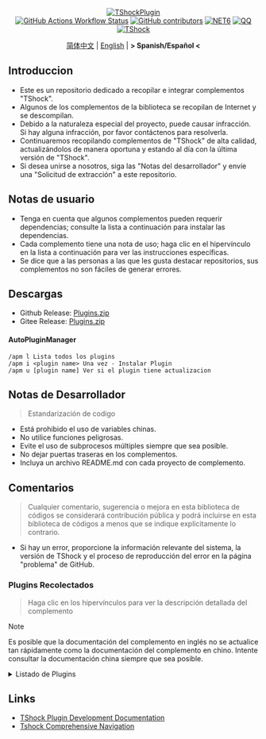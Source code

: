 <div align="center">
  
[![TShockPlugin](https://socialify.git.ci/UnrealMultiple/TShockPlugin/image?description=1&descriptionEditable=A%20TShock%20Chinese%20Plugin%20Collection%20Repository&forks=1&issues=1&language=1&logo=https%3A%2F%2Fgithub.com%2FUnrealMultiple%2FTShockPlugin%2Fblob%2Fmaster%2Ficon.png%3Fraw%3Dtrue&name=1&pattern=Circuit%20Board&pulls=1&stargazers=1&theme=Auto)](https://github.com/UnrealMultiple/TShockPlugin)  
[![GitHub Actions Workflow Status](https://img.shields.io/github/actions/workflow/status/UnrealMultiple/TShockPlugin/.github%2Fworkflows%2Fbuild.yml)](https://github.com/UnrealMultiple/TShockPlugin/actions)
[![GitHub contributors](https://img.shields.io/github/contributors/UnrealMultiple/TShockPlugin?style=flat)](https://github.com/UnrealMultiple/TShockPlugin/graphs/contributors)
[![NET6](https://img.shields.io/badge/Core-%20.NET_6-blue)](https://dotnet.microsoft.com/zh-cn/)
[![QQ](https://img.shields.io/badge/QQ-EB1923?logo=tencent-qq&logoColor=white)](https://qm.qq.com/cgi-bin/qm/qr?k=54tOesIU5g13yVBNFIuMBQ6AzjgE6f0m&jump_from=webapi&authKey=6jzafzJEqQGzq7b2mAHBw+Ws5uOdl83iIu7CvFmrfm/Xxbo2kNHKSNXJvDGYxhSW)
[![TShock](https://img.shields.io/badge/TShock5.2.0-2B579A.svg?&logo=TShock&logoColor=white)](https://github.com/Pryaxis/TShock)

[简体中文](README.md) | [English](README.en-US.md) | **&gt; Spanish/Español &lt;**

</div>

## Introduccion
- Este es un repositorio dedicado a recopilar e integrar complementos "TShock".
- Algunos de los complementos de la biblioteca se recopilan de Internet y se descompilan.
- Debido a la naturaleza especial del proyecto, puede causar infracción. Si hay alguna infracción, por favor contáctenos para resolverla.
- Continuaremos recopilando complementos de "TShock" de alta calidad, actualizándolos de manera oportuna y estando al día con la última versión de "TShock".
- Si desea unirse a nosotros, siga las "Notas del desarrollador" y envíe una "Solicitud de extracción" a este repositorio.


## Notas de usuario

- Tenga en cuenta que algunos complementos pueden requerir dependencias; consulte la lista a continuación para instalar las dependencias.
- Cada complemento tiene una nota de uso; haga clic en el hipervínculo en la lista a continuación para ver las instrucciones específicas.
- Se dice que a las personas a las que les gusta destacar repositorios, sus complementos no son fáciles de generar errores.

## Descargas

- Github Release: [Plugins.zip](https://github.com/UnrealMultiple/TShockPlugin/releases/download/V1.0.0.0/Plugins.zip)
- Gitee Release: [Plugins.zip](https://gitee.com/kksjsj/TShockPlugin/releases/download/V1.0.0.0/Plugins.zip)

#### AutoPluginManager
    /apm l Lista todos los plugins
    /apm i <plugin name> Una vez - Instalar Plugin
    /apm u [plugin name] Ver si el plugin tiene actualizacion

## Notas de Desarrollador

> Estandarización de codigo

- Está prohibido el uso de variables chinas.
- No utilice funciones peligrosas.
- Evite el uso de subprocesos múltiples siempre que sea posible.
- No dejar puertas traseras en los complementos.
- Incluya un archivo README.md con cada proyecto de complemento.

## Comentarios

> Cualquier comentario, sugerencia o mejora en esta biblioteca de códigos se considerará contribución pública y podrá incluirse en esta biblioteca de códigos a menos que se indique explícitamente lo contrario.

- Si hay un error, proporcione la información relevante del sistema, la versión de TShock y el proceso de reproducción del error en la página "problema" de GitHub.

### Plugins Recolectados

> Haga clic en los hipervínculos para ver la descripción detallada del complemento

> [!NOTE]
> Es posible que la documentación del complemento en inglés no se actualice tan rápidamente como la documentación del complemento en chino.
> Intente consultar la documentación china siempre que sea posible.

<Details>
<Summary>Listado de Plugins</Summary>

| Nombre del plugin | Disponible en Español | Descripcion del Plugin  | Dependencias |
| :-: | :-: | :-: | :-: |
| [AdditionalPylons](./src/AdditionalPylons/README.md) | No | Colocar más pilones | [LazyAPI](./src/LazyAPI/README.md) |
| [AnnouncementBoxPlus](./src/AnnouncementBoxPlus/README.md) | No | Mejora la funcionalidad de la caja de anuncios | [LazyAPI](./src/LazyAPI/README.md) |
| [AutoAirItem](./src/AutoAirItem/README.md) | No | Botes de basura automáticos | [LazyAPI](./src/LazyAPI/README.md) |
| [AutoBroadcast](./src/AutoBroadcast/README.md) | No | Transmisión automática | [LazyAPI](./src/LazyAPI/README.md) |
| [AutoClear](./src/AutoClear/README.md) | No | Limpieza automática inteligente | [LazyAPI](./src/LazyAPI/README.md) |
| [AutoFish](./src/AutoFish/README.md) | No | Pesca automática | [LazyAPI](./src/LazyAPI/README.md) |
| [AutoPluginManager](./src/AutoPluginManager/README.es-ES.md) | Si | Actualice los complementos automáticamente con una sola tecla |  |
| [AutoReset](./src/AutoReset/README.md) | No | Reinicio completamente automático | [LazyAPI](./src/LazyAPI/README.md) |
| [AutoStoreItems](./src/AutoStoreItems/README.md) | No | Almacenamiento automático | [LazyAPI](./src/LazyAPI/README.md) |
| [AutoTeam](./src/AutoTeam/README.md) | No | Formación automática de equipos | [LazyAPI](./src/LazyAPI/README.md) |
| [Back](./src/Back/README.md) | No | Regresar al punto de muerte | [LazyAPI](./src/LazyAPI/README.md) |
| [BagPing](./src/BagPing/README.md) | No | Marcar las bolsas de tesoro en el mapa |  |
| [BanNpc](./src/BanNpc/README.md) | No | Previene la generación de monstruos | [LazyAPI](./src/LazyAPI/README.md) |
| [BedSet](./src/BedSet/README.md) | No | Establecer y registrar puntos de resurrección | [LazyAPI](./src/LazyAPI/README.md) |
| [BetterWhitelist](./src/BetterWhitelist/README.md) | No | Plugin de lista blanca | [LazyAPI](./src/LazyAPI/README.md) |
| [BridgeBuilder](./src/BridgeBuilder/README.md) | No | Construcción rápida de puentes | [LazyAPI](./src/LazyAPI/README.md) |
| [BuildMaster](./src/BuildMaster/README.md) | No | Modo Maestro Constructor para el Mini Juego Red Bean | [MiniGamesAPI](./src/MiniGamesAPI/README.md) |
| [CaiBot](./src/CaiBot/README.md) | No | Plugin adaptador CaiBot (Only support QQ) |  |
| [CaiCustomEmojiCommand](./src/CaiCustomEmojiCommand/README.md) | No | Comando de emoji personalizado | [LazyAPI](./src/LazyAPI/README.md) |
| [CaiLib](./src/CaiLib/README.md) | No | Biblioteca de precarga de Cai | [SixLabors.ImageSharp]() |
| [CaiPacketDebug](./src/CaiPacketDebug/README.md) | No | Herramienta de depuración de paquetes Cai | [LazyAPI](./src/LazyAPI/README.md) [TrProtocol]() |
| [CaiRewardChest](./src/CaiRewardChest/README.md) | No | Convierte cofres generados naturalmente en cofres de recompensa que todos pueden reclamar una vez | [linq2db]() [LazyAPI](./src/LazyAPI/README.md) |
| [CGive](./src/CGive/README.md) | No | Comandos fuera de línea |  |
| [Challenger](./src/Challenger/README.md) | Si | Modo Challenger |  |
| [Chameleon](./src/Chameleon/README.md) | No | Inicia sesión antes de entrar al servidor | [LazyAPI](./src/LazyAPI/README.md) |
| [ChattyBridge](./src/ChattyBridge/README.md) | No | Usado para el chat entre servidores | [LazyAPI](./src/LazyAPI/README.md) |
| [ChestRestore](./src/ChestRestore/README.md) | No | Objetos infinitos en servidores de recursos |  |
| [Chireiden.TShock.Omni](https://github.com/sgkoishi/yaaiomni/blob/master/README.md) | No | Otro plugin misceláneo para TShock - la parte central |  |
| [Chireiden.TShock.Omni.Misc](https://github.com/sgkoishi/yaaiomni/blob/master/README.md) | No | Otro plugin misceláneo para TShock - la parte miscelánea | [Chireiden.TShock.Omni](https://github.com/sgkoishi/yaaiomni/blob/master/README.md) |
| [CNPCShop](./src/CNPCShop/README.md) | No | Tienda personalizada de NPC |  |
| [ConsoleSql](./src/ConsoleSql/README.md) | No | Ejecutar sentencias SQL en la consola |  |
| [ConvertWorld](./src/ConvertWorld/README.md) | No | Convertir objetos del mundo al derrotar monstruos |  |
| [CreateSpawn](./src/CreateSpawn/README.md) | No | Generación de puntos de aparición | [LazyAPI](./src/LazyAPI/README.md) |
| [CriticalHit](./src/CriticalHit/README.md) | No | Indicación de golpe crítico |  |
| [Crossplay](https://github.com/UnrealMultiple/Crossplay/blob/main/README.md) | No | Permite el juego multiplataforma |  |
| [CustomMonster](./src/CustomMonster/README.md) | No | Personalizar, modificar y generar monstruos y jefes  |  |
| [DamageRuleLoot](./src/DamageRuleLoot/README.md) | No | Determinar la bolsa de tesoro caída basada en la relación de daño y transferir el cálculo de daño |  |
| [DamageStatistic](./src/DamageStatistic/README.md) | No | Mostrar el daño causado por cada jugador después de cada pelea de jefe |  |
| [DataSync](./src/DataSync/README.md) | No | Sincronización de progreso |  |
| [DeathDrop](./src/DeathDrop/README.md) | No | Botín aleatorio y personalizado al morir un monstruo |  |
| [DisableMonsLoot](./src/DisableMonsLoot/README.md) | No | Prohibir el botín de monstruos |  |
| [DonotFuck](./src/DonotFuck/README.md) | No | Prevenir groserías | [LazyAPI](./src/LazyAPI/README.md) |
| [DTEntryBlock](./src/DTEntryBlock/README.md) | No | Prevenir la entrada a mazmorras o templos |  |
| [DumpTerrariaID](./src/DumpTerrariaID/README.md) | No | Volcar las ID de Terraria |  |
| [DwTP](./src/DwTP/README.md) | No | Teletransportación por posicionamiento |  |
| [Economics.Deal](./src/Economics.Deal/README.md) | No | Plugin de comercio | [EconomicsAPI](./src/EconomicsAPI/README.md) |
| [Economics.NPC](./src/Economics.NPC/README.md) | No | Recompensas personalizadas de monstruos | [EconomicsAPI](./src/EconomicsAPI/README.md) |
| [Economics.Projectile](./src/Economics.Projectile/README.md) | No | Proyectiles personalizados | [EconomicsAPI](./src/EconomicsAPI/README.md) [Economics.RPG](./src/Economics.RPG/README.md) |
| [Economics.Regain](./src/Economics.Regain/README.md) | No | Reciclaje de objetos | [EconomicsAPI](./src/EconomicsAPI/README.md) |
| [Economics.RPG](./src/Economics.RPG/README.md) | No | Plugin RPG | [EconomicsAPI](./src/EconomicsAPI/README.md) |
| [Economics.Shop](./src/Economics.Shop/README.md) | No | Plugin de tienda | [EconomicsAPI](./src/EconomicsAPI/README.md) [Economics.RPG](./src/Economics.RPG/README.md) |
| [Economics.Skill](./src/Economics.Skill/README.md) | No | Plugin de habilidades | [EconomicsAPI](./src/EconomicsAPI/README.md) [Jint]() [Economics.RPG](./src/Economics.RPG/README.md) |
| [Economics.Task](./src/Economics.Task/README.md) | No | Plugin de tareas | [EconomicsAPI](./src/EconomicsAPI/README.md) [Economics.RPG](./src/Economics.RPG/README.md) |
| [Economics.WeaponPlus](./src/Economics.WeaponPlus/README.md) | No | Mejora de armas | [EconomicsAPI](./src/EconomicsAPI/README.md) |
| [EconomicsAPI](./src/EconomicsAPI/README.md) | No | Plugin económico |  |
| [EndureBoost](./src/EndureBoost/README.md) | No | Otorga un buff específico cuando el jugador tiene una cantidad determinada de objetos |  |
| [EssentialsPlus](./src/EssentialsPlus/README.es-ES.md) | Si | Comandos de gestión adicionales |  |
| [Ezperm](./src/Ezperm/README.md) | No | Cambio por lotes de permisos |  |
| [FishShop](https://github.com/UnrealMultiple/TShockFishShop/blob/master/README.md) | No | Tienda de peces |  |
| [GenerateMap](./src/GenerateMap/README.md) | No | Generar imágenes de mapas | [CaiLib](./src/CaiLib/README.md) |
| [GolfRewards](./src/GolfRewards/README.md) | No | Recompensas de golf |  |
| [GoodNight](./src/GoodNight/README.md) | No | Toque de queda |  |
| [HardPlayerDrop](./src/HardPlayerDrop/README.md) | No | Los jugadores en modo Hardcore sueltan corazones de vida al morir |  |
| [HelpPlus](./src/HelpPlus/README.md) | No | Corrige y mejora el comando de ayuda |  |
| [History](./src/History/README.md) | No | Registra un historial en formato de tabla |  |
| [HouseRegion](./src/HouseRegion/README.md) | No | Plugin de reclamación de tierras |  |
| [Invincibility](./src/Invincibility/README.md) | No | Invencibilidad limitada en el tiempo |  |
| [ItemBox](./src/ItemBox/README.md) | No | Inventario fuera de línea |  |
| [ItemDecoration](./src/ItemDecoration/README.es-ES.md) | No | Muestra mensajes flotantes para los ítems en las manos | [LazyAPI](./src/LazyAPI/README.md) |
| [ItemPreserver](./src/ItemPreserver/README.md) | No | Conserva ítems específicos de la consumición |  |
| [JourneyUnlock](./src/JourneyUnlock/README.md) | No | Desbloquea ítems del modo Journey |  |
| [Lagrange.XocMat.Adapter](./src/Lagrange.XocMat.Adapter/README.md) | No | Plugin adaptador para el bot Lagrange.XocMat | [SixLabors.ImageSharp]() |
| [LazyAPI](./src/LazyAPI/README.md) | No | Biblioteca base para plugins | [linq2db]() |
| [LifemaxExtra](./src/LifemaxExtra/README.md) | No | Comer más frutas/cristales de vida | [LazyAPI](./src/LazyAPI/README.md) |
| [ListPlugins](./src/ListPlugins/README.md) | No | Lista los plugins instalados |  |
| [MapTp](./src/MapTp/README.md) | No | Teletransportarse con doble clic en el mapa |  |
| [MiniGamesAPI](./src/MiniGamesAPI/README.md) | No | API para el mini-juego de pasta de frijol |  |
| [ModifyWeapons](./src/ModifyWeapons/README.md) | No | Deje que los jugadores realicen dos Sprint | [LazyAPI](./src/LazyAPI/README.md) |
| [MonsterRegen](./src/MonsterRegen/README.md) | No | Regeneración de progreso de monstruos |  |
| [MusicPlayer](./src/MusicPlayer/README.md) | No | Reproductor de música simple |  |
| [Noagent](./src/Noagent/README.md) | No | Prohíbe que las IPs de proxy ingresen al servidor |  |
| [NormalDropsBags](./src/NormalDropsBags/README.md) | No | Suelta bolsas de tesoros en dificultad normal |  |
| [OnlineGiftPackage](./src/OnlineGiftPackage/README.md) | No | Paquete de regalos en línea |  |
| [PacketsStop](./src/PacketsStop/README.md) | No | Interceptación de paquetes |  |
| [PermaBuff](./src/PermaBuff/README.md) | No | Buff permanente |  |
| [PerPlayerLoot](./src/PerPlayerLoot/README.md) | No | Cofre separado para el botín del jugador |  |
| [PersonalPermission](./src/PersonalPermission/README.md) | No | Establece permisos individualmente para los jugadores |  |
| [Platform](./src/Platform/README.md) | No | Determina el dispositivo del jugador |  |
| [PlayerManager](https://github.com/UnrealMultiple/TShockPlayerManager/blob/master/README.md) | No | Administrador de jugadores de Hufang |  |
| [PlayerSpeed](./src/PlayerSpeed/README.md) | No | Interceptación de paquetes | [LazyAPI](./src/LazyAPI/README.md) |
| [ProgressBag](./src/ProgressBag/README.md) | No | Paquete de progreso |  |
| [ProgressControls](./src/ProgressControls/README.md) | No | Planificador (Automatiza el control del servidor) |  |
| [ProgressRestrict](./src/ProgressRestrict/README.md) | No | Detección de super progreso | [DataSync](./src/DataSync/README.md) |
| [ProxyProtocolSocket](./src/ProxyProtocolSocket/README.md) | No | Acepta conexiones de protocolo proxy |  |
| [PvPer](./src/PvPer/README.md) | No | Sistema de duelos |  |
| [RainbowChat](./src/RainbowChat/README.md) | No | Colores aleatorios en el chat |  |
| [RandomBroadcast](./src/RandomBroadcast/README.md) | No | Transmisión aleatoria |  |
| [RandRespawn](./src/RandRespawn/README.md) | No | Punto de aparición aleatorio |  |
| [RealTime](./src/RealTime/README.md) | No | Sincroniza la hora del servidor con la hora real |  |
| [RebirthCoin](./src/RebirthCoin/README.md) | No | Consume ítems designados para revivir al jugador |  |
| [RecipesBrowser](./src/RecipesBrowser/README.md) | No | Mesa de trabajo |  |
| [ReFishTask](./src/ReFishTask/README.md) | No | Refresca automáticamente las tareas del pescador |  |
| [RegionView](./src/RegionView/README.md) | No | Muestra los límites de las áreas |  |
| [Respawn](./src/Respawn/README.md) | No | Reaparece en el lugar de la muerte |  |
| [RestInventory](./src/RestInventory/README.md) | No | Proporciona una interfaz de consulta REST para la mochila |  |
| [RolesModifying](./src/RolesModifying/README.md) | No | Modificar mochila del jugador |  |
| [Sandstorm](./src/Sandstorm/README.md) | No | Alterna la tormenta de arena |  |
| [ServerTools](./src/ServerTools/README.md) | No | Herramientas de administración del servidor |  |
| [SessionSentinel](./src/SessionSentinel/README.md) | No | Maneja jugadores que no envían paquetes de datos por mucho tiempo |  |
| [ShortCommand](./src/ShortCommand/README.md) | No | Comando corto |  |
| [ShowArmors](./src/ShowArmors/README.md) | No | Muestra la barra de equipo |  |
| [SignInSign](./src/SignInSign/README.md) | No | Plugin de inicio de sesión con cartel |  |
| [SimultaneousUseFix](./src/SimultaneousUseFix/README.md) | No | Resuelve problemas como el martillo doble atascado y la metralleta de estrellas | [Chireiden.TShock.Omni](https://github.com/sgkoishi/yaaiomni/blob/master/README.md) |
| [SmartRegions](./src/SmartRegions/README.md) | No | Regiones inteligentes |  |
| [SpawnInfra](./src/SpawnInfra/README.md) | No | Genera infraestructura básica |  |
| [SpclPerm](./src/SpclPerm/README.md) | No | Privilegios del propietario del servidor |  |
| [StatusTextManager](./src/StatusTextManager/README.md) | No | Plugin para gestionar el texto de estado en PC |  |
| [SurfaceBlock](./src/SurfaceBlock/README.md) | No | Prohibir proyectiles en la superficie  | [LazyAPI](./src/LazyAPI/README.md) |
| [SwitchCommands](./src/SwitchCommands/README.md) | No | Ejecuta comandos en regiones |  |
| [TeleportRequest](./src/TeleportRequest/README.md) | No | Solicitud de teletransporte |  |
| [TimeRate](./src/TimeRate/README.md) | No | Modifica la aceleración del tiempo usando comandos, y soporta el sueño de los jugadores para activar eventos |  |
| [TimerKeeper](./src/TimerKeeper/README.md) | No | Guarda el estado del temporizador |  |
| [TownNPCHomes](./src/TownNPCHomes/README.md) | No | Casa rápida de NPC |  |
| [TShockConfigMultiLang](./src/TShockConfigMultiLang/README.md) | No | Localización del idioma de configuración de TShock | [LazyAPI](./src/LazyAPI/README.md) |
| [UnseenInventory](./src/UnseenInventory/README.md) | No | Permite que el servidor genere ítems "inobtenibles" |  |
| [VeinMiner](./src/VeinMiner/README.md) | No | Minado en cadena |  |
| [VotePlus](./src/VotePlus/README.md) | No | Votación multifuncional |  |
| [WeaponPlus](./src/WeaponPlusCostCoin/README.md) | No | Versión de monedas para mejorar armas |  |
| [WikiLangPackLoader](./src/WikiLangPackLoader/README.md) | No | 为服务器加载 Wiki 语言包 |  |
| [WorldModify](https://github.com/UnrealMultiple/TShockWorldModify/blob/master/README.md) | No | Editor del mundo, permite modificar la mayoría de los parámetros del mundo |  |
| [ZHIPlayerManager](./src/ZHIPlayerManager/README.md) | No | Plugin de gestión de jugadores de Zhi |  |

</Details>

## Links

- [TShock Plugin Development Documentation](https://github.com/ACaiCat/TShockPluginDocument)
- [Tshock Comprehensive Navigation](https://github.com/UnrealMultiple/Tshock-nav)
